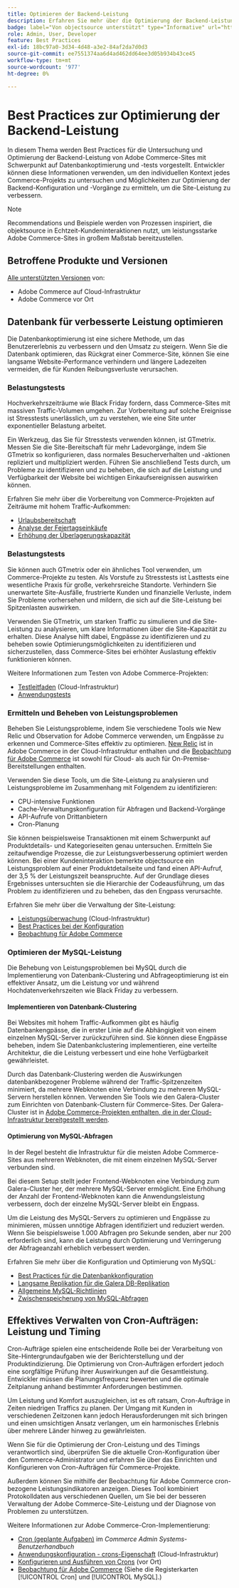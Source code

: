 ```yaml
---
title: Optimieren der Backend-Leistung
description: Erfahren Sie mehr über die Optimierung der Backend-Leistung von Adobe Commerce-Sites.
badge: label="Von objectsource unterstützt" type="Informative" url="https://objectsource.co.uk/" tooltip="objectsource"
role: Admin, User, Developer
feature: Best Practices
exl-id: 18bc97a0-3d34-4d48-a3e2-84af2da7d0d3
source-git-commit: ee7551374aa6d4ad462dd64ee3d05b934b43ce45
workflow-type: tm+mt
source-wordcount: '977'
ht-degree: 0%

---
```


# Best Practices zur Optimierung der Backend-Leistung

In diesem Thema werden Best Practices für die Untersuchung und Optimierung der Backend-Leistung von Adobe Commerce-Sites mit Schwerpunkt auf Datenbankoptimierung und -tests vorgestellt. Entwickler können diese Informationen verwenden, um den individuellen Kontext jedes Commerce-Projekts zu untersuchen und Möglichkeiten zur Optimierung der Backend-Konfiguration und -Vorgänge zu ermitteln, um die Site-Leistung zu verbessern.

>[!NOTE]
>
>Recommendations und Beispiele werden von Prozessen inspiriert, die objektsource in Echtzeit-Kundeninteraktionen nutzt, um leistungsstarke Adobe Commerce-Sites in großem Maßstab bereitzustellen.

## Betroffene Produkte und Versionen

[Alle unterstützten Versionen](../../../release/versions.md) von:

- Adobe Commerce auf Cloud-Infrastruktur
- Adobe Commerce vor Ort

## Datenbank für verbesserte Leistung optimieren

Die Datenbankoptimierung ist eine sichere Methode, um das Benutzererlebnis zu verbessern und den Umsatz zu steigern. Wenn Sie die Datenbank optimieren, das Rückgrat einer Commerce-Site, können Sie eine langsame Website-Performance verhindern und längere Ladezeiten vermeiden, die für Kunden Reibungsverluste verursachen.

### Belastungstests

Hochverkehrszeiträume wie Black Friday fordern, dass Commerce-Sites mit massiven Traffic-Volumen umgehen. Zur Vorbereitung auf solche Ereignisse ist Stresstests unerlässlich, um zu verstehen, wie eine Site unter exponentieller Belastung arbeitet.

Ein Werkzeug, das Sie für Stresstests verwenden können, ist GTmetrix. Messen Sie die Site-Bereitschaft für mehr Ladevorgänge, indem Sie GTmetrix so konfigurieren, dass normales Besucherverhalten und -aktionen repliziert und multipliziert werden. Führen Sie anschließend Tests durch, um Probleme zu identifizieren und zu beheben, die sich auf die Leistung und Verfügbarkeit der Website bei wichtigen Einkaufsereignissen auswirken können.

Erfahren Sie mehr über die Vorbereitung von Commerce-Projekten auf Zeiträume mit hohem Traffic-Aufkommen:

- [Urlaubsbereitschaft](https://experienceleague.adobe.com/docs/events/commerce-intelligence-webinar-recordings/2021/holiday-readiness.html)
- [Analyse der Feiertagseinkäufe](https://experienceleague.adobe.com/docs/commerce-business-intelligence/mbi/analyze/performance/holiday-season-perf.html)
- [Erhöhung der Überlagerungskapazität](https://experienceleague.adobe.com/docs/commerce-knowledge-base/kb/announcements/commerce-announcements/2021-holiday-surge-capacity-requests-for-magento-commerce-cloud.html)

### Belastungstests

Sie können auch GTmetrix oder ein ähnliches Tool verwenden, um Commerce-Projekte zu testen. Als Vorstufe zu Stresstests ist Lasttests eine wesentliche Praxis für große, verkehrsreiche Standorte. Verhindern Sie unerwartete Site-Ausfälle, frustrierte Kunden und finanzielle Verluste, indem Sie Probleme vorhersehen und mildern, die sich auf die Site-Leistung bei Spitzenlasten auswirken.

Verwenden Sie GTmetrix, um starken Traffic zu simulieren und die Site-Leistung zu analysieren, um klare Informationen über die Site-Kapazität zu erhalten. Diese Analyse hilft dabei, Engpässe zu identifizieren und zu beheben sowie Optimierungsmöglichkeiten zu identifizieren und sicherzustellen, dass Commerce-Sites bei erhöhter Auslastung effektiv funktionieren können.

Weitere Informationen zum Testen von Adobe Commerce-Projekten:

- [Testleitfaden](https://experienceleague.adobe.com/docs/commerce-cloud-service/user-guide/develop/test/guidance.html) (Cloud-Infrastruktur)
- [Anwendungstests](https://developer.adobe.com/commerce/testing/guide/)

### Ermitteln und Beheben von Leistungsproblemen

Beheben Sie Leistungsprobleme, indem Sie verschiedene Tools wie New Relic und Observation for Adobe Commerce verwenden, um Engpässe zu erkennen und Commerce-Sites effektiv zu optimieren. [New Relic](https://experienceleague.adobe.com/docs/commerce-cloud-service/user-guide/monitor/new-relic/new-relic-service.html) ist in Adobe Commerce in der Cloud-Infrastruktur enthalten und die [Beobachtung für Adobe Commerce](/help/tools/observation-for-adobe-commerce/intro.md) ist sowohl für Cloud- als auch für On-Premise-Bereitstellungen enthalten.

Verwenden Sie diese Tools, um die Site-Leistung zu analysieren und Leistungsprobleme im Zusammenhang mit Folgendem zu identifizieren:

- CPU-intensive Funktionen
- Cache-Verwaltungskonfiguration für Abfragen und Backend-Vorgänge
- API-Aufrufe von Drittanbietern
- Cron-Planung

Sie können beispielsweise Transaktionen mit einem Schwerpunkt auf Produktdetails- und Kategorieseiten genau untersuchen. Ermitteln Sie zeitaufwendige Prozesse, die zur Leistungsverbesserung optimiert werden können. Bei einer Kundeninteraktion bemerkte objectsource ein Leistungsproblem auf einer Produktdetailseite und fand einen API-Aufruf, der 3,5 % der Leistungszeit beanspruchte. Auf der Grundlage dieses Ergebnisses untersuchten sie die Hierarchie der Codeausführung, um das Problem zu identifizieren und zu beheben, das den Engpass verursachte.

Erfahren Sie mehr über die Verwaltung der Site-Leistung:

- [Leistungsüberwachung](https://experienceleague.adobe.com/docs/commerce-cloud-service/user-guide/monitor/performance.html) (Cloud-Infrastruktur)
- [Best Practices bei der Konfiguration](/help/performance/configuration.md)
- [Beobachtung für Adobe Commerce](/help/tools/observation-for-adobe-commerce/intro.md)

### Optimieren der MySQL-Leistung

Die Behebung von Leistungsproblemen bei MySQL durch die Implementierung von Datenbank-Clustering und Abfrageoptimierung ist ein effektiver Ansatz, um die Leistung vor und während Hochdatenverkehrszeiten wie Black Friday zu verbessern.

#### Implementieren von Datenbank-Clustering

Bei Websites mit hohem Traffic-Aufkommen gibt es häufig Datenbankengpässe, die in erster Linie auf die Abhängigkeit von einem einzelnen MySQL-Server zurückzuführen sind. Sie können diese Engpässe beheben, indem Sie Datenbankclustering implementieren, eine verteilte Architektur, die die Leistung verbessert und eine hohe Verfügbarkeit gewährleistet.

Durch das Datenbank-Clustering werden die Auswirkungen datenbankbezogener Probleme während der Traffic-Spitzenzeiten minimiert, da mehrere Webknoten eine Verbindung zu mehreren MySQL-Servern herstellen können. Verwenden Sie Tools wie den Galera-Cluster zum Einrichten von Datenbank-Clustern für Commerce-Sites. Der Galera-Cluster ist in [Adobe Commerce-Projekten enthalten, die in der Cloud-Infrastruktur bereitgestellt werden](https://experienceleague.adobe.com/docs/commerce-operations/implementation-playbook/infrastructure/cloud/technology.html).

#### Optimierung von MySQL-Abfragen

In der Regel besteht die Infrastruktur für die meisten Adobe Commerce-Sites aus mehreren Webknoten, die mit einem einzelnen MySQL-Server verbunden sind.

Bei diesem Setup stellt jeder Frontend-Webknoten eine Verbindung zum Galera-Cluster her, der mehrere MySQL-Server ermöglicht. Eine Erhöhung der Anzahl der Frontend-Webknoten kann die Anwendungsleistung verbessern, doch der einzelne MySQL-Server bleibt ein Engpass.

Um die Leistung des MySQL-Servers zu optimieren und Engpässe zu minimieren, müssen unnötige Abfragen identifiziert und reduziert werden. Wenn Sie beispielsweise 1.000 Abfragen pro Sekunde senden, aber nur 200 erforderlich sind, kann die Leistung durch Optimierung und Verringerung der Abfrageanzahl erheblich verbessert werden.

Erfahren Sie mehr über die Konfiguration und Optimierung von MySQL:

- [Best Practices für die Datenbankkonfiguration](https://experienceleague.adobe.com/docs/commerce-operations/implementation-playbook/best-practices/planning/database-on-cloud.html)
- [Langsame Replikation für die Galera DB-Replikation](https://experienceleague.adobe.com/docs/commerce-learn/tutorials/backend-development/galera-db-slow-replication.html)
- [Allgemeine MySQL-Richtlinien](/help/installation/prerequisites/database/mysql.md)
- [Zwischenspeicherung von MySQL-Abfragen](https://experienceleague.adobe.com/docs/commerce-learn/tutorials/backend-development/mysql-query-cache.html)

## Effektives Verwalten von Cron-Aufträgen: Leistung und Timing

Cron-Aufträge spielen eine entscheidende Rolle bei der Verarbeitung von Site-Hintergrundaufgaben wie der Berichterstellung und der Produktindizierung. Die Optimierung von Cron-Aufträgen erfordert jedoch eine sorgfältige Prüfung ihrer Auswirkungen auf die Gesamtleistung. Entwickler müssen die Planungsfrequenz bewerten und die optimale Zeitplanung anhand bestimmter Anforderungen bestimmen.

Um Leistung und Komfort auszugleichen, ist es oft ratsam, Cron-Aufträge in Zeiten niedrigen Traffics zu planen. Der Umgang mit Kunden in verschiedenen Zeitzonen kann jedoch Herausforderungen mit sich bringen und einen umsichtigen Ansatz verlangen, um ein harmonisches Erlebnis über mehrere Länder hinweg zu gewährleisten.

Wenn Sie für die Optimierung der Cron-Leistung und des Timings verantwortlich sind, überprüfen Sie die aktuelle Cron-Konfiguration über den Commerce-Administrator und erfahren Sie über das Einrichten und Konfigurieren von Cron-Aufträgen für Commerce-Projekte.

Außerdem können Sie mithilfe der Beobachtung für Adobe Commerce cron-bezogene Leistungsindikatoren anzeigen. Dieses Tool kombiniert Protokolldaten aus verschiedenen Quellen, um Sie bei der besseren Verwaltung der Adobe Commerce-Site-Leistung und der Diagnose von Problemen zu unterstützen.

Weitere Informationen zur Adobe Commerce-Cron-Implementierung:

- [Cron (geplante Aufgaben)](https://experienceleague.adobe.com/docs/commerce-admin/systems/tools/cron.html) im _Commerce Admin Systems-Benutzerhandbuch_
- [Anwendungskonfiguration - crons-Eigenschaft](https://experienceleague.adobe.com/docs/commerce-cloud-service/user-guide/configure/app/properties/crons-property.html) (Cloud-Infrastruktur)
- [Konfigurieren und Ausführen von Crons](https://experienceleague.adobe.com/docs/commerce-cloud-service/user-guide/configure/app/properties/crons-property.html) (vor Ort)
- [Beobachtung für Adobe Commerce](https://experienceleague.adobe.com/docs/commerce-operations/tools/observation-for-adobe-commerce/intro.html) (Siehe die Registerkarten [!UICONTROL Cron] und [!UICONTROL MySQL].)
